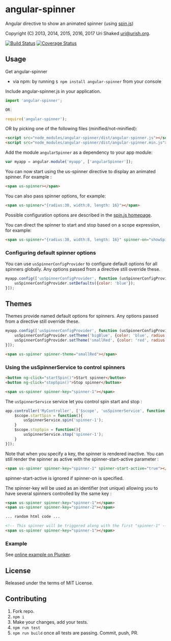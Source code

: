 # angular-spinner

Angular directive to show an animated spinner (using [spin.js](http://fgnass.github.io/spin.js/))

Copyright (C) 2013, 2014, 2015, 2016, 2017 Uri Shaked <uri@urish.org>.

[![Build Status](https://travis-ci.org/urish/angular-spinner.png?branch=master)](https://travis-ci.org/urish/angular-spinner)
[![Coverage Status](https://coveralls.io/repos/urish/angular-spinner/badge.png)](https://coveralls.io/r/urish/angular-spinner)


## Usage

Get angular-spinner

- via npm: by running ``` $ npm install angular-spinner ``` from your console

Include angular-spinner.js in your application.

```js
import 'angular-spinner';

OR:

require('angular-spinner');
```

OR by picking one of the following files (minified/not-minified): 

```html
<script src="node_modules/angular-spinner/dist/angular-spinner.js"></script>
<script src="node_modules/angular-spinner/dist/angular-spinner.min.js"></script>
```

Add the module `angularSpinner` as a dependency to your app module:

```js
var myapp = angular.module('myapp', ['angularSpinner']);
```

You can now start using the us-spinner directive to display an animated
spinner. For example :

```html
<span us-spinner></span>
```

You can also pass spinner options, for example:

```html
<span us-spinner="{radius:30, width:8, length: 16}"></span>
```

Possible configuration options are described in the [spin.js homepage](http://fgnass.github.io/spin.js/).

You can direct the spinner to start and stop based on a scope expression, for example:

```html
<span us-spinner="{radius:30, width:8, length: 16}" spinner-on="showSpinner"></span>
```


### Configuring default spinner options

You can use `usSpinnerConfigProvider` to configure default options for all spinners globally. Any options passed from a directive still override these.

```js
myapp.config(['usSpinnerConfigProvider', function (usSpinnerConfigProvider) {
    usSpinnerConfigProvider.setDefaults({color: 'blue'});
}]);
```

## Themes

Themes provide named default options for spinners. Any options passed from a directive still override these.

```js
myapp.config(['usSpinnerConfigProvider', function (usSpinnerConfigProvider) {
    usSpinnerConfigProvider.setTheme('bigBlue', {color: 'blue', radius: 20});
    usSpinnerConfigProvider.setTheme('smallRed', {color: 'red', radius: 6});
}]);
```

```html
<span us-spinner spinner-theme="smallRed"></span>
```

### Using the usSpinnerService to control spinners

```html
<button ng-click="startSpin()">Start spinner</button>
<button ng-click="stopSpin()">Stop spinner</button>

<span us-spinner spinner-key="spinner-1"></span>
```

The `usSpinnerService` service let you control spin start and stop :

```js
app.controller('MyController', ['$scope', 'usSpinnerService', function($scope, usSpinnerService){
    $scope.startSpin = function(){
        usSpinnerService.spin('spinner-1');
    }
    $scope.stopSpin = function(){
        usSpinnerService.stop('spinner-1');
    }
}]);
```

Note that when you specify a key, the spinner is rendered inactive.
You can still render the spinner as active with the spinner-start-active parameter :
```html
<span us-spinner spinner-key="spinner-1" spinner-start-active="true"></span>
```

spinner-start-active is ignored if spinner-on is specified.

The spinner-key will be used as an identifier (not unique) allowing you to have several spinners controlled by the same key :

```html
<span us-spinner spinner-key="spinner-1"></span>
<span us-spinner spinner-key="spinner-2"></span>

... random html code ...

<!-- This spinner will be triggered along with the first "spinner-1" -->
<span us-spinner spinner-key="spinner-1"></span>
```

### Example

See [online example on Plunker](http://plnkr.co/edit/BGLUYcylbIVJRz6ztbhf?p=preview).

## License

Released under the terms of MIT License.

## Contributing

1. Fork repo.
2. `npm i`
3. Make your changes, add your tests.
4. `npm run test`
5. `npm run build` once all tests are passing. Commit, push, PR.
